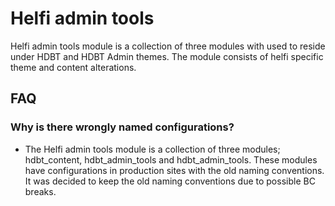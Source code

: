 # Helfi admin tools

Helfi admin tools module is a collection of three modules with used to reside 
under HDBT and HDBT Admin themes. The module consists of helfi specific theme and content alterations.

## FAQ

### Why is there wrongly named configurations? 

* The Helfi admin tools module is a collection of three modules; hdbt_content, hdbt_admin_tools and hdbt_admin_tools. These modules have configurations in production sites with the old naming conventions. It was decided to keep the old naming conventions due to possible BC breaks.
